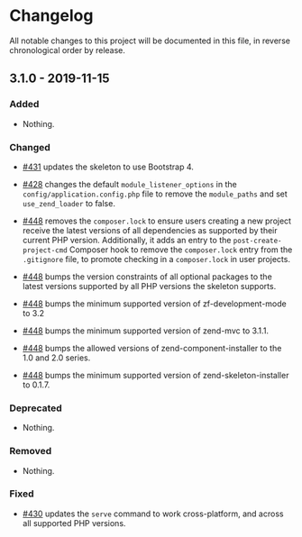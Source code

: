# Changelog

All notable changes to this project will be documented in this file, in reverse chronological order by release.

## 3.1.0 - 2019-11-15

### Added

- Nothing.

### Changed

- [#431](https://github.com/zendframework/ZendSkeletonApplication/pull/431) updates the skeleton to use Bootstrap 4.

- [#428](https://github.com/zendframework/ZendSkeletonApplication/pull/428) changes the default `module_listener_options` in the `config/application.config.php` file to remove the `module_paths` and set `use_zend_loader` to false.

- [#448](https://github.com/zendframework/ZendSkeletonApplication/pull/448) removes the `composer.lock` to ensure users creating a new project receive the latest versions of all dependencies as supported by their current PHP version.  Additionally, it adds an entry to the `post-create-project-cmd` Composer hook to remove the `composer.lock` entry from the `.gitignore` file, to promote checking in a `composer.lock` in user projects.

- [#448](https://github.com/zendframework/ZendSkeletonApplication/pull/448) bumps the version constraints of all optional packages to the latest versions supported by all PHP versions the skeleton supports.

- [#448](https://github.com/zendframework/ZendSkeletonApplication/pull/448) bumps the minimum supported version of zf-development-mode to 3.2

- [#448](https://github.com/zendframework/ZendSkeletonApplication/pull/448) bumps the minimum supported version of zend-mvc to 3.1.1.

- [#448](https://github.com/zendframework/ZendSkeletonApplication/pull/448) bumps the allowed versions of zend-component-installer to the 1.0 and 2.0 series.

- [#448](https://github.com/zendframework/ZendSkeletonApplication/pull/448) bumps the minimum supported version of zend-skeleton-installer to 0.1.7.

### Deprecated

- Nothing.

### Removed

- Nothing.

### Fixed

- [#430](https://github.com/zendframework/ZendSkeletonApplication/pull/430) updates the `serve` command to work cross-platform, and across all supported PHP versions.
